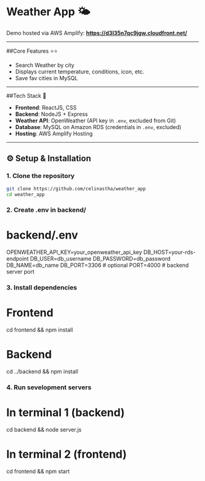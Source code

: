 # Weather App 🌤️<br/>

Demo hosted via AWS Amplify: 
**https://d3l35n7qc9jgw.cloudfront.net/**

---


##Core Features ⭐⭐
- Search Weather by city
- Displays current temperature, conditions, icon, etc.
- Save fav cities in MySQL


---


##Tech Stack 🚀
- **Frontend**: ReactJS, CSS
- **Backend**: NodeJS + Express
- **Weather API**: OpenWeather (API key in `.env`, excluded from Git)
- **Database**: MySQL on Amazon RDS (credentials in `.env`, excluded)
- **Hosting**: AWS Amplify Hosting


---

## ⚙️ Setup & Installation

### 1. Clone the repository
```bash
git clone https://github.com/celinastha/weather_app
cd weather_app
```

### 2. Create .env in backend/
# backend/.env
OPENWEATHER_API_KEY=your_openweather_api_key
DB_HOST=your-rds-endpoint
DB_USER=db_username
DB_PASSWORD=db_password
DB_NAME=db_name
DB_PORT=3306        # optional
PORT=4000           # backend server port

### 3. Install dependencies
# Frontend
cd frontend && npm install
# Backend
cd ../backend && npm install

### 4. Run sevelopment servers
# In terminal 1 (backend)
cd backend && node server.js
# In terminal 2 (frontend)
cd frontend && npm start


